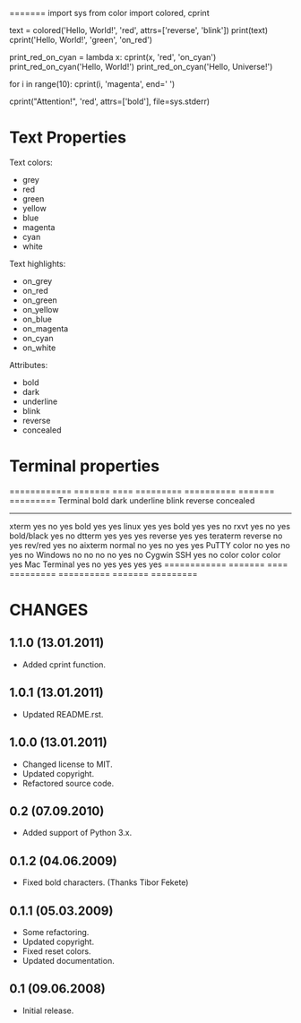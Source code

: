 =======
import sys
from color import colored, cprint

text = colored('Hello, World!', 'red', attrs=['reverse', 'blink'])
print(text)
cprint('Hello, World!', 'green', 'on_red')

print_red_on_cyan = lambda x: cprint(x, 'red', 'on_cyan')
print_red_on_cyan('Hello, World!')
print_red_on_cyan('Hello, Universe!')

for i in range(10):
	cprint(i, 'magenta', end=' ')

cprint("Attention!", 'red', attrs=['bold'], file=sys.stderr)

Text Properties
===============

Text colors:

- grey
- red
- green
- yellow
- blue
- magenta
- cyan
- white

Text highlights:

- on_grey
- on_red
- on_green
- on_yellow
- on_blue
- on_magenta
- on_cyan
- on_white

Attributes:

- bold
- dark
- underline
- blink
- reverse
- concealed

Terminal properties
===================

============ ======= ==== ========= ========== ======= =========
Terminal     bold    dark underline blink      reverse concealed
------------ ------- ---- --------- ---------- ------- ---------
xterm        yes     no   yes       bold       yes     yes
linux        yes     yes  bold      yes        yes     no
rxvt         yes     no   yes       bold/black yes     no
dtterm       yes     yes  yes       reverse    yes     yes
teraterm     reverse no   yes       rev/red    yes     no
aixterm      normal  no   yes       no         yes     yes
PuTTY        color   no   yes       no         yes     no
Windows      no      no   no        no         yes     no
Cygwin SSH   yes     no   color     color      color   yes
Mac Terminal yes     no   yes       yes        yes     yes
============ ======= ==== ========= ========== ======= =========


CHANGES
=======

1.1.0 (13.01.2011)
------------------

- Added cprint function.

1.0.1 (13.01.2011)
------------------

- Updated README.rst.

1.0.0 (13.01.2011)
------------------

- Changed license to MIT.
- Updated copyright.
- Refactored source code.

0.2 (07.09.2010)
----------------

- Added support of Python 3.x.

0.1.2 (04.06.2009)
------------------

- Fixed bold characters. (Thanks Tibor Fekete)

0.1.1 (05.03.2009)
------------------

- Some refactoring.
- Updated copyright.
- Fixed reset colors.
- Updated documentation.

0.1 (09.06.2008)
----------------

- Initial release.


